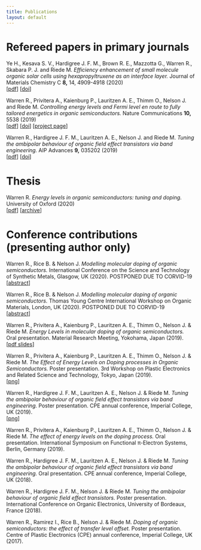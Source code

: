 ```yaml
---
title: Publications
layout: default
---
```


# Refereed papers in primary journals
Ye H., Kesava S. V., Hardigree J. F. M., Brown R. E., Mazzotta G., Warren R., Skabara P. J. and Riede M. *Efficiency enhancement of small molecule organic solar cells using hexapropyltruxene as an interface layer.* Journal of Materials Chemistry C <b>8,</b> 14, 4909-4918 (2020)
<br />
[[pdf](/assets/pdfs/Ye-et-al-2020-Efficiency-enhancement-of-small-molecule-organic-solar-cells.pdf)]
[[doi](https://doi.org/10.1039/C9TC06845G)]

Warren R., Privitera A., Kaienburg P., Lauritzen A. E., Thimm O., Nelson J. and Riede M.
*Controlling energy levels and Fermi level en route to fully tailored energetics in organic semiconductors.*
Nature Communications <b>10,</b> 5538 (2019)
<br />
[[pdf](/assets/pdfs/Warren-et-al-2019-Controlling-energy-levels-and-Fermi-level.pdf)]
[[doi](https://doi.org/10.1038/s41467-019-13563-x)]
[[project page](https://github.com/AFMD/dopingModel)]

Warren R., Hardigree J. F. M., Lauritzen A. E., Nelson J. and Riede M.
*Tuning the ambipolar behaviour of organic field effect transistors via band engineering.*
AIP Advances <b>9,</b> 035202 (2019)
<br />
[[pdf](/assets/pdfs/Warren-et-al-2019-Tuning-the-ambipolar-behaviour-of-organic-field-ef.pdf)]
[[doi](https://doi.org/10.1063/1.5080505)]


# Thesis
Warren R.
*Energy levels in organic semiconductors: tuning and doping.*
University of Oxford (2020)
<br />
[[pdf](/assets/pdfs/Ross-Warren-DPhil-Thesis.pdf)]
[[archive](https://ora.ox.ac.uk/objects/uuid:ffbf55a3-b3eb-44c6-8c66-44fd0ad279d4)]


# Conference contributions (presenting author only)
Warren R., Rice B. & Nelson J. 
*Modelling molecular doping of organic semiconductors.* 
International Conference on the Science and Technology of Synthetic Metals, Glasgow, UK (2020).
POSTPONED DUE TO CORVID-19
<br />
[[abstract](/assets/pdfs/ICSM-2020-Doping-final.pdf)]

Warren R., Rice B. & Nelson J. 
*Modelling molecular doping of organic semiconductors.* 
Thomas Young Centre International Workshop on Organic Materials, London, UK (2020).
POSTPONED DUE TO CORVID-19
<br />
[[abstract](/assets/pdfs/IWOM-2020-Doping.pdf)]


Warren R., Privitera A., Kaienburg P., Lauritzen A. E., Thimm O., Nelson J. & Riede M. 
*Energy Levels in molecular doping of organic semiconductors.* 
Oral presentation. Material Research Meeting, Yokohama, Japan (2019).
<br />
[[pdf slides](/assets/pdfs/20191213-MRM-Yokohama_pdf_backup.pdf)]

Warren R., Privitera A., Kaienburg P., Lauritzen A. E., Thimm O., Nelson J. & Riede M. 
*The Effect of Energy Levels on Doping processes in Organic Semiconductors.* 
Poster presentation. 3rd Workshop on Plastic Electronics and Related Science and Technology, Tokyo, Japan (2019).
<br />
[[png](/assets/imgs/ross-warren-TokyoTech-CPE-2019-poster-big.png)]

Warren R., Hardigree J. F. M., Lauritzen A. E., Nelson J. & Riede M.
*Tuning the ambipolar behaviour of organic field effect transistors via band engineering.*
Poster presentation. CPE annual conference, Imperial College, UK (2019).
<br />
[[png](/assets/imgs/ross-warren-Imperial-CPE-2019-poster-big.png)]

Warren R., Privitera A., Kaienburg P., Lauritzen A. E., Thimm O., Nelson J. & Riede M.
*The effect of energy levels on the doping process.*
Oral presentation. International Symposium on Functional &pi;-Electron Systems, Berlin, Germany (2019).

Warren R., Hardigree J. F. M., Lauritzen A. E., Nelson J. & Riede M.
*Tuning the ambipolar behaviour of organic field effect transistors via band engineering.*
Oral presentation. CPE annual conference, Imperial College, UK (2018).


Warren R., Hardigree J. F. M., Nelson J. & Riede M.
*Tuning the ambipolar behaviour of organic field effect transistors.*
Poster presentation. International Conference on Organic Electronics, University of Bordeaux, France (2018).

Warren R., Ramirez I., Rice B., Nelson J. & Riede M. 
*Doping of organic semiconductors: the effect of transfer level offset.*
Poster presentation. Centre of Plastic Electronics (CPE) annual conference, Imperial College, UK (2017).